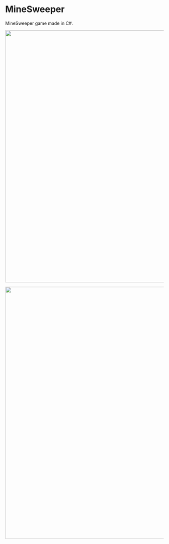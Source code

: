 # MineSweeper
MineSweeper game made in C#.

<p align="center">
  <img width="800" src="https://i.imgur.com/kg9wGkr.png">
</p>

<p align="center">
  <img width="800" src="https://i.imgur.com/ZV5s8pY.png">
</p>
